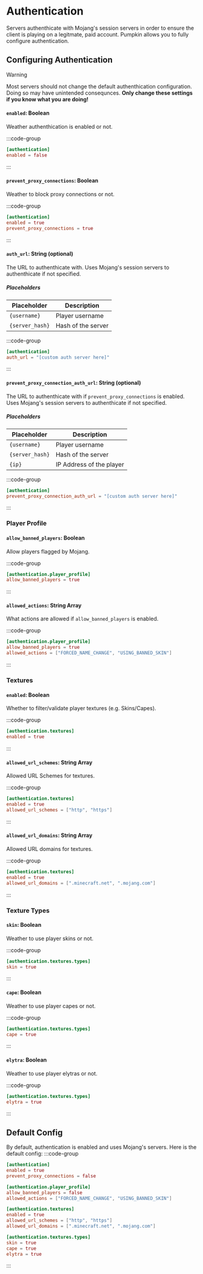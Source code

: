 # Authentication

Servers authenthicate with Mojang's session servers in order to ensure the client is playing on a legitmate, paid account. Pumpkin allows you to fully configure authentication.

## Configuring Authentication

> [!WARNING]
> Most servers should not change the default authenthication configuration. Doing so may have unintended consequnces. **Only change these settings if you know what you are doing!**

#### `enabled`: Boolean

Weather authenthication is enabled or not.

:::code-group
```toml [features.toml] {2}
[authentication]
enabled = false
```
:::

#### `prevent_proxy_connections`: Boolean

Weather to block proxy connections or not.

:::code-group
```toml [features.toml] {3}
[authentication]
enabled = true
prevent_proxy_connections = true
```
:::

#### `auth_url`: String (optional)
The URL to authenthicate with. Uses Mojang's session servers to authenthicate if not specified. 

##### Placeholders
| Placeholder     | Description        |
| --------------- | ------------------ |
| `{username}`    | Player username    |
| `{server_hash}` | Hash of the server |

:::code-group
```toml [features.toml] {2}
[authentication]
auth_url = "[custom auth server here]"
```
:::

#### `prevent_proxy_connection_auth_url`: String (optional)
The URL to authenthicate with if `prevent_proxy_connections` is enabled. Uses Mojang's session servers to authenthicate if not specified.

##### Placeholders
| Placeholder     | Description              |
| --------------- | ------------------------ |
| `{username}`    | Player username          |
| `{server_hash}` | Hash of the server       |
| `{ip}`          | IP Address of the player |

:::code-group
```toml [features.toml] {2}
[authentication]
prevent_proxy_connection_auth_url = "[custom auth server here]"
```
:::

### Player Profile

#### `allow_banned_players`: Boolean
Allow players flagged by Mojang.

:::code-group
```toml [features.toml] {2}
[authentication.player_profile]
allow_banned_players = true
```
:::

#### `allowed_actions`: String Array
What actions are allowed if `allow_banned_players` is enabled.

:::code-group
```toml [features.toml] {3}
[authentication.player_profile]
allow_banned_players = true
allowed_actions = ["FORCED_NAME_CHANGE", "USING_BANNED_SKIN"]
```
:::

### Textures

#### `enabled`: Boolean
Whether to filter/validate player textures (e.g. Skins/Capes).

:::code-group
```toml [features.toml] {2}
[authentication.textures]
enabled = true
```
:::

#### `allowed_url_schemes`: String Array
Allowed URL Schemes for textures.

:::code-group
```toml [features.toml] {3}
[authentication.textures]
enabled = true
allowed_url_schemes = ["http", "https"]
```
:::

#### `allowed_url_domains`: String Array
Allowed URL domains for textures.

:::code-group
```toml [features.toml] {3}
[authentication.textures]
enabled = true
allowed_url_domains = [".minecraft.net", ".mojang.com"]
```
:::

### Texture Types

#### `skin`: Boolean
Weather to use player skins or not.

:::code-group
```toml [features.toml] {3}
[authentication.textures.types]
skin = true
```
:::

#### `cape`: Boolean
Weather to use player capes or not.

:::code-group
```toml [features.toml] {3}
[authentication.textures.types]
cape = true
```
:::

#### `elytra`: Boolean
Weather to use player elytras or not.

:::code-group
```toml [features.toml] {3}
[authentication.textures.types]
elytra = true
```
:::

## Default Config
By default, authentication is enabled and uses Mojang's servers. Here is the default config:
:::code-group
```toml [features.toml]
[authentication]
enabled = true
prevent_proxy_connections = false

[authentication.player_profile]
allow_banned_players = false
allowed_actions = ["FORCED_NAME_CHANGE", "USING_BANNED_SKIN"]

[authentication.textures]
enabled = true
allowed_url_schemes = ["http", "https"]
allowed_url_domains = [".minecraft.net", ".mojang.com"]

[authentication.textures.types]
skin = true
cape = true
elytra = true
```
:::
